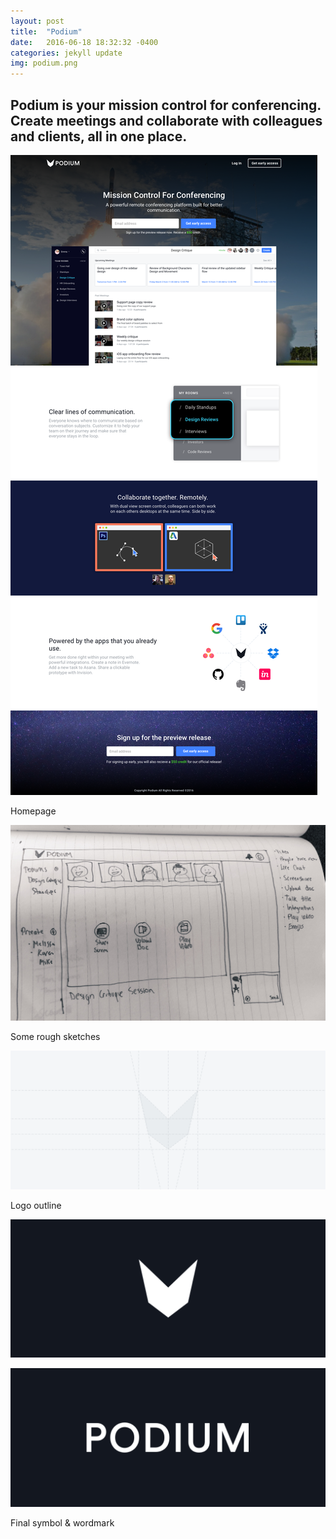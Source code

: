 ```yaml
---
layout: post
title:  "Podium"
date:   2016-06-18 18:32:32 -0400
categories: jekyll update
img: podium.png
---
```

## Podium is your mission control for conferencing. Create meetings and collaborate with colleagues and clients, all in one place.

![podium landing](/img/podium-landing.png)

<div class="caption">Homepage</div>

![podium sketch](/img/podium-sketch1.png)

<div class="caption">Some rough sketches</div>

![podium wirefram](/img/podium-wireframe.png)

<div class="caption">Logo outline</div>

![podium mark](/img/podium-mark.png)

![podium wordmark](/img/podium-wordmark.png)

<div class="caption">Final symbol & wordmark</div>
